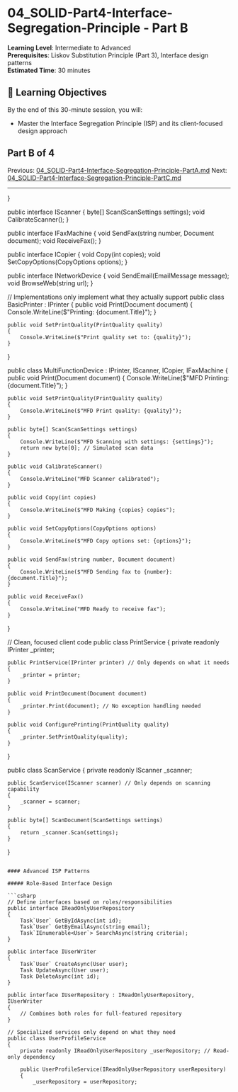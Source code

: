 # 04_SOLID-Part4-Interface-Segregation-Principle - Part B

**Learning Level**: Intermediate to Advanced  
**Prerequisites**: Liskov Substitution Principle (Part 3), Interface design patterns  
**Estimated Time**: 30 minutes  

## 🎯 Learning Objectives

By the end of this 30-minute session, you will:

- Master the Interface Segregation Principle (ISP) and its client-focused design approach

## Part B of 4

Previous: [04_SOLID-Part4-Interface-Segregation-Principle-PartA.md](04_SOLID-Part4-Interface-Segregation-Principle-PartA.md)
Next: [04_SOLID-Part4-Interface-Segregation-Principle-PartC.md](04_SOLID-Part4-Interface-Segregation-Principle-PartC.md)

---

}

public interface IScanner
{
    byte[] Scan(ScanSettings settings);
    void CalibrateScanner();
}

public interface IFaxMachine
{
    void SendFax(string number, Document document);
    void ReceiveFax();
}

public interface ICopier
{
    void Copy(int copies);
    void SetCopyOptions(CopyOptions options);
}

public interface INetworkDevice
{
    void SendEmail(EmailMessage message);
    void BrowseWeb(string url);
}

// Implementations only implement what they actually support
public class BasicPrinter : IPrinter
{
    public void Print(Document document)
    {
        Console.WriteLine($"Printing: {document.Title}");
    }

    public void SetPrintQuality(PrintQuality quality)
    {
        Console.WriteLine($"Print quality set to: {quality}");
    }
}

public class MultiFunctionDevice : IPrinter, IScanner, ICopier, IFaxMachine
{
    public void Print(Document document)
    {
        Console.WriteLine($"MFD Printing: {document.Title}");
    }

    public void SetPrintQuality(PrintQuality quality)
    {
        Console.WriteLine($"MFD Print quality: {quality}");
    }
    
    public byte[] Scan(ScanSettings settings)
    {
        Console.WriteLine($"MFD Scanning with settings: {settings}");
        return new byte[0]; // Simulated scan data
    }
    
    public void CalibrateScanner()
    {
        Console.WriteLine("MFD Scanner calibrated");
    }
    
    public void Copy(int copies)
    {
        Console.WriteLine($"MFD Making {copies} copies");
    }
    
    public void SetCopyOptions(CopyOptions options)
    {
        Console.WriteLine($"MFD Copy options set: {options}");
    }
    
    public void SendFax(string number, Document document)
    {
        Console.WriteLine($"MFD Sending fax to {number}: {document.Title}");
    }
    
    public void ReceiveFax()
    {
        Console.WriteLine("MFD Ready to receive fax");
    }
}

// Clean, focused client code
public class PrintService
{
    private readonly IPrinter _printer;

    public PrintService(IPrinter printer) // Only depends on what it needs
    {
        _printer = printer;
    }
    
    public void PrintDocument(Document document)
    {
        _printer.Print(document); // No exception handling needed
    }
    
    public void ConfigurePrinting(PrintQuality quality)
    {
        _printer.SetPrintQuality(quality);
    }
}

public class ScanService
{
    private readonly IScanner _scanner;

    public ScanService(IScanner scanner) // Only depends on scanning capability
    {
        _scanner = scanner;
    }
    
    public byte[] ScanDocument(ScanSettings settings)
    {
        return _scanner.Scan(settings);
    }
}

```

#### Advanced ISP Patterns

##### Role-Based Interface Design

```csharp
// Define interfaces based on roles/responsibilities
public interface IReadOnlyUserRepository
{
    Task`User` GetByIdAsync(int id);
    Task`User` GetByEmailAsync(string email);
    Task`IEnumerable<User`> SearchAsync(string criteria);
}

public interface IUserWriter
{
    Task`User` CreateAsync(User user);
    Task UpdateAsync(User user);
    Task DeleteAsync(int id);
}

public interface IUserRepository : IReadOnlyUserRepository, IUserWriter
{
    // Combines both roles for full-featured repository
}

// Specialized services only depend on what they need
public class UserProfileService
{
    private readonly IReadOnlyUserRepository _userRepository; // Read-only dependency
    
    public UserProfileService(IReadOnlyUserRepository userRepository)
    {
        _userRepository = userRepository;

